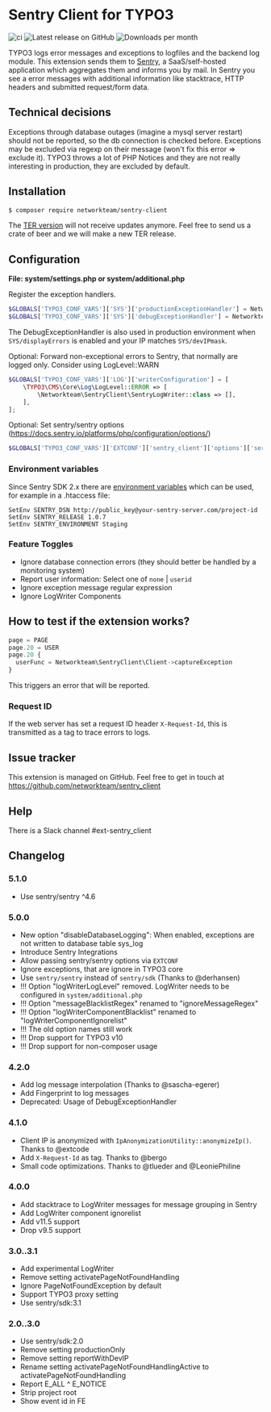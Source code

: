 # Sentry Client for TYPO3

![ci](https://github.com/networkteam/sentry_client/actions/workflows/ci.yml/badge.svg)
![Latest release on GitHub](https://img.shields.io/github/v/release/networkteam/sentry_client?logo=github)
![Downloads per month](https://img.shields.io/packagist/dm/networkteam/sentry-client?style=plastic)

TYPO3 logs error messages and exceptions to logfiles and the backend log module. This extension sends them to [Sentry](https://sentry.io/),
a SaaS/self-hosted application which aggregates them and informs you by mail. In Sentry you see a error messages with
additional information like stacktrace, HTTP headers and submitted request/form data.

## Technical decisions

Exceptions through database outages (imagine a mysql server restart) should not be reported, so the db connection is checked
before. Exceptions may be excluded via regexp on their message (won't fix this error => exclude it).
TYPO3 throws a lot of PHP Notices and they are not really interesting in production, they are excluded by default.

## Installation

```bash
$ composer require networkteam/sentry-client
```

The [TER version](https://typo3.org/extensions/repository/view/sentry_client) will not receive updates anymore. Feel free
to send us a crate of beer and we will make a new TER release.

## Configuration

**File: system/settings.php or system/additional.php**

Register the exception handlers.
```php
$GLOBALS['TYPO3_CONF_VARS']['SYS']['productionExceptionHandler'] = Networkteam\SentryClient\ProductionExceptionHandler::class;
$GLOBALS['TYPO3_CONF_VARS']['SYS']['debugExceptionHandler'] = Networkteam\SentryClient\DebugExceptionHandler::class;
```
The DebugExceptionHandler is also used in production environment when `SYS/displayErrors` is enabled and your IP matches `SYS/devIPmask`.

Optional: Forward non-exceptional errors to Sentry, that normally are logged only. Consider using LogLevel::WARN
```php
$GLOBALS['TYPO3_CONF_VARS']['LOG']['writerConfiguration'] = [
    \TYPO3\CMS\Core\Log\LogLevel::ERROR => [
        \Networkteam\SentryClient\SentryLogWriter::class => [],
    ],
];
```
Optional: Set sentry/sentry options (https://docs.sentry.io/platforms/php/configuration/options/)
```php
$GLOBALS['TYPO3_CONF_VARS']['EXTCONF']['sentry_client']['options']['server_name'] = 'web3';
```

### Environment variables

Since Sentry SDK 2.x there are [environment variables](https://docs.sentry.io/platforms/php/configuration/options/#common-options) which can be used, for example in a .htaccess file:

```apacheconfig
SetEnv SENTRY_DSN http://public_key@your-sentry-server.com/project-id
SetEnv SENTRY_RELEASE 1.0.7
SetEnv SENTRY_ENVIRONMENT Staging
```

### Feature Toggles

* Ignore database connection errors (they should better be handled by a monitoring system)
* Report user information: Select one of `none` | `userid`
* Ignore exception message regular expression
* Ignore LogWriter Components

## How to test if the extension works?

```typescript
page = PAGE
page.20 = USER
page.20 {
  userFunc = Networkteam\SentryClient\Client->captureException
}
```
This triggers an error that will be reported.

### Request ID

If the web server has set a request ID header `X-Request-Id`, this is transmitted as a tag to trace errors to logs.

## Issue tracker

This extension is managed on GitHub. Feel free to get in touch at
https://github.com/networkteam/sentry_client

## Help

There is a Slack channel #ext-sentry_client

## Changelog

### 5.1.0

* Use sentry/sentry ^4.6

### 5.0.0

* New option "disableDatabaseLogging": When enabled, exceptions are not written to database table sys_log
* Introduce Sentry Integrations
* Allow passing sentry/sentry options via `EXTCONF`
* Ignore exceptions, that are ignore in TYPO3 core
* Use `sentry/sentry` instead of `sentry/sdk` (Thanks to @derhansen)
* !!! Option "logWriterLogLevel" removed. LogWriter needs to be configured in `system/additional.php`
* !!! Option "messageBlacklistRegex" renamed to "ignoreMessageRegex"
* !!! Option "logWriterComponentBlacklist" renamed to "logWriterComponentIgnorelist"
* !!! The old option names still work
* !!! Drop support for TYPO3 v10
* !!! Drop support for non-composer usage

### 4.2.0

* Add log message interpolation (Thanks to @sascha-egerer)
* Add Fingerprint to log messages
* Deprecated: Usage of DebugExceptionHandler

### 4.1.0

* Client IP is anonymized with `IpAnonymizationUtility::anonymizeIp()`. Thanks to @extcode
* Add `X-Request-Id` as tag. Thanks to @bergo
* Small code optimizations. Thanks to @tlueder and @LeoniePhiline

### 4.0.0

* Add stacktrace to LogWriter messages for message grouping in Sentry
* Add LogWriter component ignorelist
* Add v11.5 support
* Drop v9.5 support

### 3.0..3.1

* Add experimental LogWriter
* Remove setting activatePageNotFoundHandling
* Ignore PageNotFoundException by default
* Support TYPO3 proxy setting
* Use sentry/sdk:3.1

### 2.0..3.0

* Use sentry/sdk:2.0
* Remove setting productionOnly
* Remove setting reportWithDevIP
* Rename setting activatePageNotFoundHandlingActive to activatePageNotFoundHandling
* Report E_ALL ^ E_NOTICE
* Strip project root
* Show event id in FE
